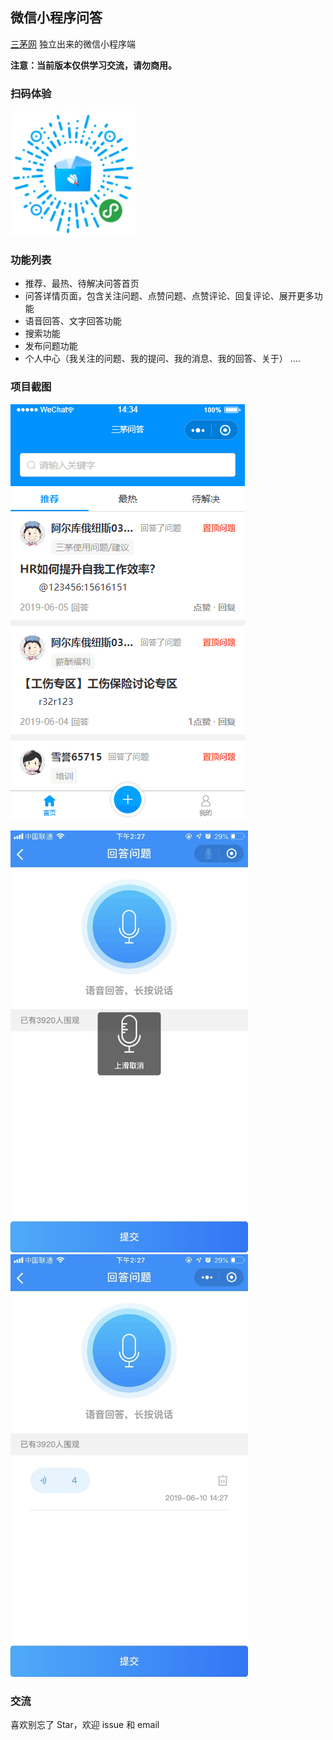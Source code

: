 ## 微信小程序问答
<a href="http://www.hrloo.com/qa">三茅网</a> 独立出来的微信小程序端

**注意：当前版本仅供学习交流，请勿商用。**

### 扫码体验

<img src="https://github.com/lithromantic-Fish/sanmao-wenda/blob/master/images/4.jpg" width="200px">

### 功能列表
+ 推荐、最热、待解决问答首页
+ 问答详情页面，包含关注问题、点赞问题、点赞评论、回复评论、展开更多功能
+ 语音回答、文字回答功能
+ 搜索功能
+ 发布问题功能
+ 个人中心（我关注的问题、我的提问、我的消息、我的回答、关于）
....


### 项目截图
![img](https://github.com/lithromantic-Fish/sanmao-wenda/blob/master/images/1.gif)

<img src="https://github.com/lithromantic-Fish/sanmao-wenda/blob/master/images/3.jpg" width="380px">

<img src="https://github.com/lithromantic-Fish/sanmao-wenda/blob/master/images/2.jpg" width="380px">


### 交流
喜欢别忘了 Star，欢迎 issue 和 email
